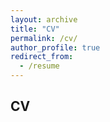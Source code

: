 ```yaml
---
layout: archive
title: "CV"
permalink: /cv/
author_profile: true
redirect_from:
  - /resume
---
```



## CV
<object data="../files/Hein_CD_CV.pdf" width="10" height="10" type='application/pdf'></object>

  
